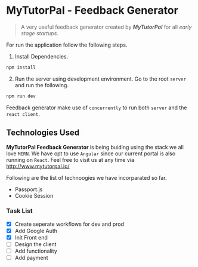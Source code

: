 # MyTutorPal - Feedback Generator

>A very useful feedback generator created by _**MyTutorPal**_ for all _early stage startups._

For run the application follow the following steps.

1. Install Dependencies.

```sh 
npm install
```

2.  Run the server using development environment. Go to the root `server` and run the following. 

```sh
npm run dev
```

Feedback generator make use of `concurrently` to run both `server` and the `react client`. 

## Technologies Used

**MyTutorPal Feedback Generator** is being buiding using the stack we all love `MERN`. We have opt to use `Angular` since our current portal is also running on `React`. Feel free to visit us at any time via http://www.mytutorpal.io/ 

Following are the list of technoogies we have incorparated so far.

- Passport.js
- Cookie Session


### Task List

- [x] Create seperate workflows for dev and prod
- [x] Add Google Auth
- [x] Init Front end
- [ ] Design the client
- [ ] Add functionality
- [ ] Add payment 